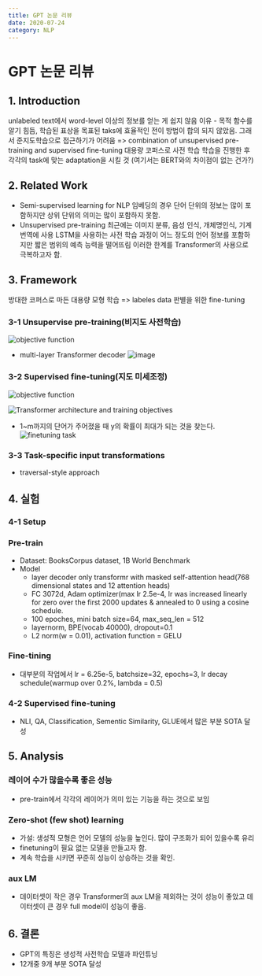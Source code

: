 ```yaml
---
title: GPT 논문 리뷰
date: 2020-07-24
category: NLP
---
```

# GPT 논문 리뷰

## 1. Introduction
unlabeled text에서 word-level 이상의 정보를 얻는 게 쉽지 않음
이유 - 목적 함수를 알기 힘듬, 학습된 표상을 목표된 taks에 효율적인 전이 방법이 합의 되지 않았음.
그래서 준지도학습으로 접근하기가 어려움
=> combination of unsupervised pre-training and supervised fine-tuning
대용량 코퍼스로 사전 학습 학습을 진행한 후 각각의 task에 맞는 adaptation을 시킬 것
(여기서는 BERT와의 차이점이 없는 건가?)


## 2. Related Work
  - Semi-supervised learning for NLP
    임베딩의 경우 단어 단위의 정보는 많이 포함하지만 상위 단위의 의미는 많이 포함하지 못함.
  - Unsupervised pre-training
    최근에는 이미지 분류, 음성 인식, 개체명인식, 기계번역에 사용
    LSTM을 사용하는 사전 학습 과정이 어느 정도의 언어 정보를 포함하지만 짧은 범위의 예측 능력을 떨어뜨림
    이러한 한계를 Transformer의 사용으로 극복하고자 함.


## 3. Framework

방대한 코퍼스로 마든 대용량 모형 학습 => labeles data 판별을 위한 fine-tuning

  ### 3-1 Unsupervise pre-training(비지도 사전학습)
  ![objective function](https://user-images.githubusercontent.com/49282663/88509525-37ad7e00-d01c-11ea-93e4-8e4598e9badd.png)
  - multi-layer Transformer decoder
  ![image](https://user-images.githubusercontent.com/49282663/88510610-5876d300-d01e-11ea-8f1e-223f566846ff.png)
  
  ### 3-2 Supervised fine-tuning(지도 미세조정)
  ![objective function](https://user-images.githubusercontent.com/49282663/88510475-059d1b80-d01e-11ea-8d94-46b7dffde49c.png)
  
  ![Transformer architecture and training objectives](https://user-images.githubusercontent.com/49282663/88510541-2ebdac00-d01e-11ea-86cf-c96df82b9b42.png)
  - 1~m까지의 단어가 주어졌을 때 y의 확률이 최대가 되는 것을 찾는다.
  ![finetuning task](https://user-images.githubusercontent.com/49282663/88510660-6fb5c080-d01e-11ea-889f-8002743397e3.png)
  
  ### 3-3 Task-specific input transformations
  - traversal-style approach
  
  ## 4. 실험 
  ### 4-1 Setup
  ### Pre-train
  - Dataset: BooksCorpus dataset, 1B World Benchmark
  - Model
    - layer decoder only transformr with masked self-attention head(768 dimensional states and 12 attention heads)
    - FC 3072d, Adam optimizer(max lr 2.5e-4, lr was increased linearly for zero over the first 2000 updates & annealed to 0 using a cosine schedule. 
    - 100 epoches, mini batch size=64, max_seq_len = 512
    - layernorm, BPE(vocab 40000), dropout=0.1
    - L2 norm(w = 0.01), activation function = GELU
    
  ### Fine-tining
  - 대부분의 작업에서 lr = 6.25e-5, batchsize=32, epochs=3, lr decay schedule(warmup over 0.2%, lambda = 0.5)
  
  ### 4-2 Supervised fine-tuning
  - NLI, QA, Classification, Sementic Similarity, GLUE에서 많은 부분 SOTA 달성


  ## 5. Analysis
  ### 레이어 수가 많을수록 좋은 성능
  - pre-train에서 각각의 레이어가 의미 있는 기능을 하는 것으로 보임
  
  ### Zero-shot (few shot) learning
  - 가설: 생성적 모형은 언어 모델의 성능을 높인다. 많이 구조화가 되어 있을수록 유리
  - finetuning이 필요 없는 모델을 만들고자 함.
  - 계속 학습을 시키면 꾸준히 성능이 상승하는 것을 확인.
  
  ### aux LM
  - 데이터셋이 작은 경우 Transformer의 aux LM을 제외하는 것이 성능이 좋았고 데이터셋이 큰 경우 full model이 성능이 좋음.


  ## 6. 결론
 - GPT의 특징은 생성적 사전학습 모델과 파인튜닝
 - 12개중 9개 부분 SOTA 달성
